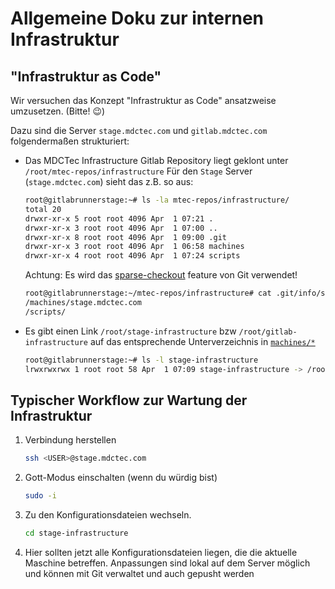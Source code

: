 # Allgemeine Doku zur internen Infrastruktur

## "Infrastruktur as Code"

Wir versuchen das Konzept "Infrastruktur as Code" ansatzweise umzusetzen. (Bitte! :wink:)

Dazu sind die Server `stage.mdctec.com` und `gitlab.mdctec.com` folgendermaßen strukturiert:

 -  Das MDCTec Infrastructure Gitlab Repository liegt geklont unter `/root/mtec-repos/infrastructure`
    Für den `Stage` Server (`stage.mdctec.com`) sieht das z.B. so aus:
    ```sh
    root@gitlabrunnerstage:~# ls -la mtec-repos/infrastructure/
    total 20
    drwxr-xr-x 5 root root 4096 Apr  1 07:21 .
    drwxr-xr-x 3 root root 4096 Apr  1 07:00 ..
    drwxr-xr-x 8 root root 4096 Apr  1 09:00 .git
    drwxr-xr-x 3 root root 4096 Apr  1 06:58 machines
    drwxr-xr-x 4 root root 4096 Apr  1 07:24 scripts
    ```

    Achtung: Es wird das [sparse-checkout](https://git-scm.com/docs/git-sparse-checkout) feature von Git verwendet!
    ```sh
    root@gitlabrunnerstage:~/mtec-repos/infrastructure# cat .git/info/sparse-checkout
    /machines/stage.mdctec.com
    /scripts/
    ```
 -  Es gibt einen Link `/root/stage-infrastructure` bzw `/root/gitlab-infrastructure` auf das entsprechende Unterverzeichnis in [`machines/*`](./machines)

    ```sh
    root@gitlabrunnerstage:~# ls -l stage-infrastructure
    lrwxrwxrwx 1 root root 58 Apr  1 07:09 stage-infrastructure -> /root/mtec-repos/infrastructure/machines/stage.mdctec.com/
    ```

## Typischer Workflow zur Wartung der Infrastruktur

 1. Verbindung herstellen
    ```sh
    ssh <USER>@stage.mdctec.com
    ```

 2. Gott-Modus einschalten (wenn du würdig bist)
    ```sh
    sudo -i
    ```

 3. Zu den Konfigurationsdateien wechseln.
    ```sh
    cd stage-infrastructure
    ```

 4. Hier sollten jetzt alle Konfigurationsdateien liegen, die die aktuelle Maschine betreffen.
    Anpassungen sind lokal auf dem Server möglich und können mit Git verwaltet und auch gepusht werden
